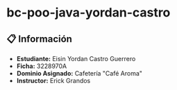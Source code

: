 # bc-poo-java-yordan-castro
## 📋 Información
- **Estudiante:** Eisin Yordan Castro Guerrero
- **Ficha:** 3228970A
- **Dominio Asignado:** Cafetería "Café Aroma"
- **Instructor:** Erick Grandos


